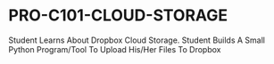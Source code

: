 # PRO-C101-CLOUD-STORAGE
Student Learns About Dropbox Cloud Storage. Student Builds A Small Python Program/Tool To Upload His/Her Files To Dropbox
